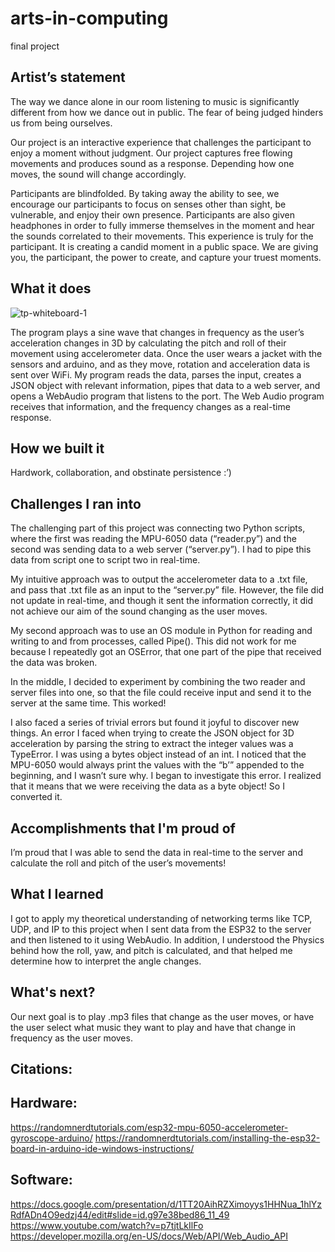 # arts-in-computing
final project 

## Artist’s statement

The way we dance alone in our room listening to music is significantly different from how we dance out in public. The fear of being judged hinders us from being ourselves. 

Our project is an interactive experience that challenges the participant to enjoy a moment without judgment. Our project captures free flowing movements and produces sound as a response. Depending how one moves, the sound will change accordingly. 

Participants are blindfolded. By taking away the ability to see, we encourage our participants to focus on senses other than sight, be vulnerable, and enjoy their own presence. Participants are also given headphones in order to fully immerse themselves in the moment and hear the sounds correlated to their movements. This experience is truly for the participant. It is creating a candid moment in a public space. We are giving you, the participant, the power to create, and capture your truest moments. 

## What it does

![tp-whiteboard-1](https://user-images.githubusercontent.com/42789360/146461391-65b976e7-4666-4854-9963-ca8b37f9d982.jpg)

The program plays a sine wave that changes in frequency as the user’s acceleration changes in 3D by calculating the pitch and roll of their movement using accelerometer data. Once the user wears a jacket with the sensors and arduino, and as they move, rotation and acceleration data is sent over WiFi. My program reads the data, parses the input, creates a JSON object with relevant information, pipes that data to a web server, and opens a WebAudio program that listens to the port. The Web Audio program receives that information, and the frequency changes as a real-time response.

## How we built it

Hardwork, collaboration, and obstinate persistence :’) 

## Challenges I ran into



The challenging part of this project was connecting two Python scripts, where the first was reading the MPU-6050 data (“reader.py”) and the second was sending data to a web server (“server.py”). I had to pipe this data from script one to script two in real-time.

My intuitive approach was to output the accelerometer data to a .txt file, and pass that .txt file as an input to the “server.py” file. However, the file did not update in real-time, and though it sent the information correctly, it did not achieve our aim of the sound changing as the user moves.

My second approach was to use an OS module in Python for reading and writing to and from processes, called Pipe(). This did not work for me because I repeatedly got an OSError, that one part of the pipe that received the data was broken. 

In the middle, I decided to experiment by combining the two reader and server files into one, so that the file could receive input and send it to the server at the same time. This worked!

I also faced a series of trivial errors but found it joyful to discover new things. An error I faced when trying to create the JSON object for 3D acceleration by parsing the string to extract the integer values was a TypeError. I was using a bytes object instead of an int. I noticed that the MPU-6050 would always print the values with the “b’” appended to the beginning, and I wasn’t sure why. I began to investigate this error. I realized that it means that we were receiving the data as a byte object! So I converted it.
 
## Accomplishments that I'm proud of

I’m proud that I was able to send the data in real-time to the server and calculate the roll and pitch of the user’s movements! 

## What I learned

I got to apply my theoretical understanding of networking terms like TCP, UDP, and IP to this project when I sent data from the ESP32 to the server and then listened to it using WebAudio. In addition, I understood the Physics behind how the roll, yaw, and pitch is calculated, and that helped me determine how to interpret the angle changes.

## What's next?

Our next goal is to play .mp3 files that change as the user moves, or have the user select what music they want to play and have that change in frequency as the user moves.


## Citations: 

## Hardware:
https://randomnerdtutorials.com/esp32-mpu-6050-accelerometer-gyroscope-arduino/
https://randomnerdtutorials.com/installing-the-esp32-board-in-arduino-ide-windows-instructions/
## Software:
https://docs.google.com/presentation/d/1TT20AihRZXimoyys1HHNua_1hlYzRdfADn4O9edzj44/edit#slide=id.g97e38bed86_11_49
https://www.youtube.com/watch?v=p7tjtLkIlFo
https://developer.mozilla.org/en-US/docs/Web/API/Web_Audio_API


